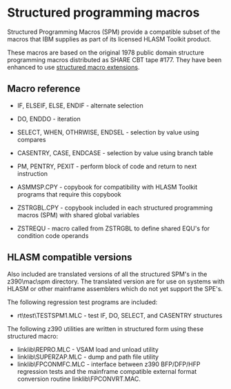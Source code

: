 # Structured programming macros

Structured Programming Macros (SPM) provide a compatible subset of the macros 
that IBM supplies as part of its licensed HLASM Toolkit product.

These macros are based on the original 1978 public domain structure programming
macros distributed as SHARE CBT tape #177. They have been enhanced to use 
[structured macro extensions](../user_guide/z390/structured_macro.md).


## Macro reference

* IF, ELSEIF, ELSE, ENDIF - alternate selection
* DO, ENDDO - iteration
* SELECT, WHEN, OTHRWISE, ENDSEL - selection by value using compares
* CASENTRY, CASE, ENDCASE - selection by value using branch table
* PM, PENTRY, PEXIT - perform block of code and return to next instruction

* ASMMSP.CPY  - copybook for compatibility with HLASM Toolkit programs that 
  require this copybook
* ZSTRGBL.CPY - copybook included in each structured programming macros (SPM) with 
  shared global variables
* ZSTREQU - macro called from ZSTRGBL to define shared EQU's for condition code 
  operands


## HLASM compatible versions

Also included are translated versions of all the structured SPM's in the 
z390\mac\spm directory. The translated version are for use on systems with 
HLASM or other mainframe assemblers which do not yet support the SPE's.

The following regression test programs are included:

* rt\test\TESTSPM1.MLC - test IF, DO, SELECT, and CASENTRY structures

The following z390 utilities are written in structured form using these 
structured macro:

* linklib\REPRO.MLC - VSAM load and unload utility
* linklib\SUPERZAP.MLC - dump and path file utility
* linklib\FPCONMFC.MLC - interface between z390 BFP/DFP/HFP regression tests and 
  the mainframe compatible  external format conversion routine 
  linklib\FPCONVRT.MAC.

